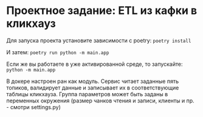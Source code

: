 # Проектное задание: ETL из кафки в кликхауз

Для запуска проекта установите зависимости с poetry:
```poetry install```

И затем:
```poetry run python -m main.app```

Если же вы работаете в уже активированной среде, то запускайте:
```python -m main.app```

В докере настроен ран как модуль.
Сервис читает заданные пять топиков, валидирует данные и записывает их в соответствующие таблицы кликхауза.
Группа параметров может быть заданы в переменных окружения (размер чанков чтения и записи, клиенты и пр. - 
смотри settings.py)

